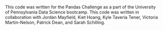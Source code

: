 This code was written for the Pandas Challenge as a part of the University of Pennsylvania Data Science bootcamp. This code was written in collaboration with Jordan Mayfield, 
Kiet Hoang, Kyle Taveria Tener, Victoria Martin-Nelson, Patrick Dean, and Sarah Schilling. 
